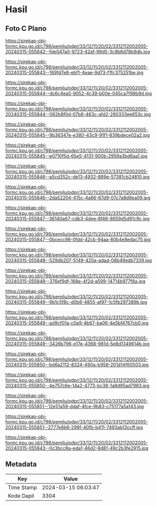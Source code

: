 # Hasil

## Foto C Plano

https://sirekap-obj-formc.kpu.go.id/c798/pemilu/pdpr/33/12/11/20/02/3312112002005-20240315-055842--fde047a0-9723-42af-99d5-3c9b6d78b9db.jpg

https://sirekap-obj-formc.kpu.go.id/c798/pemilu/pdpr/33/12/11/20/02/3312112002005-20240315-055843--169fd7e8-ebf1-4eae-9d73-f1fc375251be.jpg

https://sirekap-obj-formc.kpu.go.id/c798/pemilu/pdpr/33/12/11/20/02/3312112002005-20240315-055844--dc6c4ea5-9052-4c39-b00e-045ca7f99b9d.jpg

https://sirekap-obj-formc.kpu.go.id/c798/pemilu/pdpr/33/12/11/20/02/3312112002005-20240315-055844--062b8f0d-07b8-463c-afd2-280333ee653c.jpg

https://sirekap-obj-formc.kpu.go.id/c798/pemilu/pdpr/33/12/11/20/02/3312112002005-20240315-055845--9b36347e-e380-43c9-91f1-839bdece02a2.jpg

https://sirekap-obj-formc.kpu.go.id/c798/pemilu/pdpr/33/12/11/20/02/3312112002005-20240315-055845--e0710f5d-65e5-4131-900b-2959a3bd6aa1.jpg

https://sirekap-obj-formc.kpu.go.id/c798/pemilu/pdpr/33/12/11/20/02/3312112002005-20240315-055846--a5cd352c-de13-4932-889e-57381cb24810.jpg

https://sirekap-obj-formc.kpu.go.id/c798/pemilu/pdpr/33/12/11/20/02/3312112002005-20240315-055846--2da52204-415c-4a66-87d9-07c7a8d9ea09.jpg

https://sirekap-obj-formc.kpu.go.id/c798/pemilu/pdpr/33/12/11/20/02/3312112002005-20240315-055847--36140a67-cdb3-4dee-8f48-8659d5d91c9c.jpg

https://sirekap-obj-formc.kpu.go.id/c798/pemilu/pdpr/33/12/11/20/02/3312112002005-20240315-055847--0bcecc98-0fdd-42cb-94aa-80b4e8edac75.jpg

https://sirekap-obj-formc.kpu.go.id/c798/pemilu/pdpr/33/12/11/20/02/3312112002005-20240315-055848--529db207-5149-420a-adad-08b49edb7339.jpg

https://sirekap-obj-formc.kpu.go.id/c798/pemilu/pdpr/33/12/11/20/02/3312112002005-20240315-055848--376ef9df-168e-4f2d-a599-14714b977f8a.jpg

https://sirekap-obj-formc.kpu.go.id/c798/pemilu/pdpr/33/12/11/20/02/3312112002005-20240315-055849--9b1c5f8c-d0b6-4855-af97-1c5fb297389b.jpg

https://sirekap-obj-formc.kpu.go.id/c798/pemilu/pdpr/33/12/11/20/02/3312112002005-20240315-055849--ad9cf01a-c0a9-4b67-ba06-4e5bf4767cb0.jpg

https://sirekap-obj-formc.kpu.go.id/c798/pemilu/pdpr/33/12/11/20/02/3312112002005-20240315-055849--3426b796-e17e-4368-981d-5e8d1349614b.jpg

https://sirekap-obj-formc.kpu.go.id/c798/pemilu/pdpr/33/12/11/20/02/3312112002005-20240315-055850--bd6a2112-8324-490a-b958-201d14f60503.jpg

https://sirekap-obj-formc.kpu.go.id/c798/pemilu/pdpr/33/12/11/20/02/3312112002005-20240315-055850--4e757c6e-14a2-4773-bc38-1a9d95ad7983.jpg

https://sirekap-obj-formc.kpu.go.id/c798/pemilu/pdpr/33/12/11/20/02/3312112002005-20240315-055851--12e51a59-ddaf-4fce-9b83-c75177a5a143.jpg

https://sirekap-obj-formc.kpu.go.id/c798/pemilu/pdpr/33/12/11/20/02/3312112002005-20240315-055851--2777e8b6-299f-40fb-b411-7493ab13ccff.jpg

https://sirekap-obj-formc.kpu.go.id/c798/pemilu/pdpr/33/12/11/20/02/3312112002005-20240315-055843--0c3bcc8a-eda1-46d2-8d81-49c2b3fe2915.jpg


## Metadata

| Key        | Value               |
| ---------- | ------------------- |
| Time Stamp | 2024-03-15 06:03:47 |
| Kode Dapil | 3304                |



